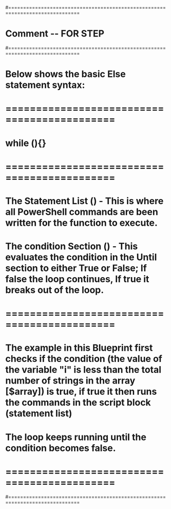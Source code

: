 #==============================================================================
# Comment  -- FOR STEP
#==============================================================================
# Below shows the basic Else statement syntax:
# ============================================
# while (<condition>){<statement list>}
# ============================================
# The Statement List (<statement list>) - This is where all PowerShell commands are been written for the function to execute.
# The condition Section (<condition>) - This evaluates the condition in the Until section to either True or False; If false the loop continues, If true it breaks out of the loop.
# ============================================
# The example in this Blueprint first checks if the condition (the value of the variable "i" is less than the total number of strings in the array [$array]) is true, if true it then runs the commands in the script block (statement list)
# The loop keeps running until the condition becomes false.
# ============================================
#==============================================================================